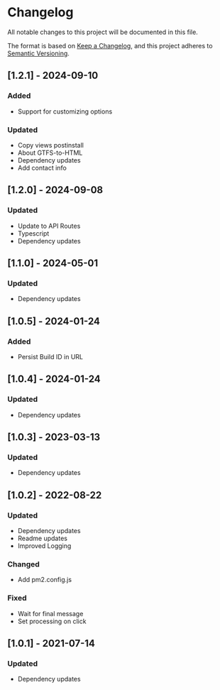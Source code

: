 # Changelog

All notable changes to this project will be documented in this file.

The format is based on [Keep a Changelog](https://keepachangelog.com/en/1.0.0/),
and this project adheres to [Semantic Versioning](https://semver.org/spec/v2.0.0.html).

## [1.2.1] - 2024-09-10

### Added

- Support for customizing options

### Updated

- Copy views postinstall
- About GTFS-to-HTML
- Dependency updates
- Add contact info

## [1.2.0] - 2024-09-08

### Updated

- Update to API Routes
- Typescript
- Dependency updates

## [1.1.0] - 2024-05-01

### Updated

- Dependency updates

## [1.0.5] - 2024-01-24

### Added

- Persist Build ID in URL

## [1.0.4] - 2024-01-24

### Updated

- Dependency updates

## [1.0.3] - 2023-03-13

### Updated

- Dependency updates

## [1.0.2] - 2022-08-22

### Updated

- Dependency updates
- Readme updates
- Improved Logging

### Changed

- Add pm2.config.js

### Fixed

- Wait for final message
- Set processing on click

## [1.0.1] - 2021-07-14

### Updated

- Dependency updates
